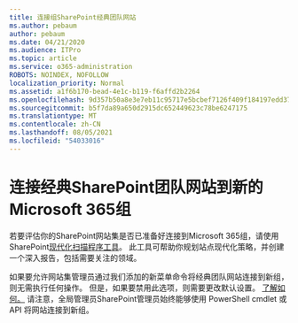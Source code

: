 ```yaml
---
title: 连接组SharePoint经典团队网站
ms.author: pebaum
author: pebaum
ms.date: 04/21/2020
ms.audience: ITPro
ms.topic: article
ms.service: o365-administration
ROBOTS: NOINDEX, NOFOLLOW
localization_priority: Normal
ms.assetid: a1f6b170-bead-4e1c-b119-f6affd2b2264
ms.openlocfilehash: 9d357b50a8e3e7eb11c95717e5bcbef7126f409f184197edd3705c3039241bbe
ms.sourcegitcommit: b5f7da89a650d2915dc652449623c78be6247175
ms.translationtype: MT
ms.contentlocale: zh-CN
ms.lasthandoff: 08/05/2021
ms.locfileid: "54033016"
---
```

# <a name="connect-classic-sharepoint-team-sites-to-new-microsoft-365-groups"></a>连接经典SharePoint团队网站到新的Microsoft 365组

若要评估你的SharePoint网站集是否已准备好连接到Microsoft 365组，请使用 SharePoint[现代化扫描程序工具](https://go.microsoft.com/fwlink/?linkid=873066)。 此工具可帮助你规划站点现代化策略，并创建一个深入报告，包括需要关注的领域。
  
如果要允许网站集管理员通过我们添加的新菜单命令将经典团队网站连接到新组，则无需执行任何操作。 但是，如果要禁用此选项，则需要更改默认设置。 [了解如何。](https://go.microsoft.com/fwlink/?linkid=2004316) 请注意，全局管理员SharePoint管理员始终能够使用 PowerShell cmdlet 或 API 将网站连接到新组。
  

